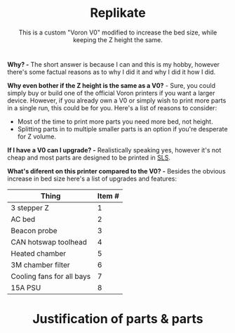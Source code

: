 <h1 align="center">Replikate</h1>
<p align="center">
This is a custom "Voron V0" modified to increase the bed size, while keeping the Z height the same.
</p>

<h1 align="center"></h1>

**Why? -** The short answer is because I can and this is my hobby, however there's some factual reasons as to why I did it and why I did it how I did.

**Why even bother if the Z height is the same as a V0?** - Sure, you could simply buy or build one of the official Voron printers if you want a larger device. However, if you already own a V0 or simply wish to print more parts in a single run, this could be for you. Here's a list of reasons to consider:

 - Most of the time to print more parts you need more bed, not height.
 - Splitting parts in to multiple smaller parts is an option if you're desperate for Z volume.

**If I have a V0 can I upgrade? -** Realistically speaking yes, however it's not cheap and most parts are designed to be printed in [SLS](https://3d.jlcpcb.com/).

**What's diferent on this printer compared to the V0? -** Besides the obvious increase in bed size here's a list of upgrades and features:

<div align="center">

| Thing | Item #|
|----------|----------|
| 3 stepper Z   | 1   |
| AC bed   | 2  |
| Beacon probe   | 3  |
| CAN hotswap toolhead   | 4  |
| Heated chamber   | 5  |
| 3M chamber filter   | 6  |
| Cooling fans for all bays   | 7  |
| 15A PSU   | 8  |

</div>

<h1 align="center">Justification of parts & parts</h1>

